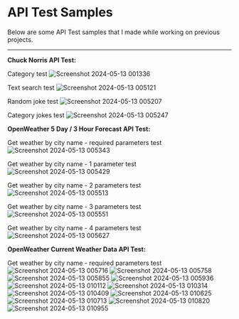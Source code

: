 # API Test Samples

Below are some API Test samples that I made while working on previous projects.

----------------

**Chuck Norris API Test:**

Category test
![Screenshot 2024-05-13 001336](https://github.com/AndreiPVA/API-Tests/assets/166728489/a5c9598b-6d3f-4b1c-b512-11552cdc3efe)

Text search test
![Screenshot 2024-05-13 005121](https://github.com/AndreiPVA/API-Tests/assets/166728489/a64cdd2e-39a2-41a3-88dd-340047478af9)

Random joke test
![Screenshot 2024-05-13 005207](https://github.com/AndreiPVA/API-Tests/assets/166728489/f7d133e0-fa38-4305-917a-e2e073acec51)

Category jokes test
![Screenshot 2024-05-13 005247](https://github.com/AndreiPVA/API-Tests/assets/166728489/d5199a9b-9942-4b57-8fa7-bd1b7be4b1ec)


**OpenWeather 5 Day / 3 Hour Forecast API Test:**

Get weather by city name - required parameters test
![Screenshot 2024-05-13 005343](https://github.com/AndreiPVA/API-Tests/assets/166728489/7a9c06be-3c39-4f46-ac01-d6853707528d)

Get weather by city name - 1 parameter test
![Screenshot 2024-05-13 005429](https://github.com/AndreiPVA/API-Tests/assets/166728489/966c6a1b-8001-460f-bd13-8f882090e487)

Get weather by city name - 2 parameters test
![Screenshot 2024-05-13 005513](https://github.com/AndreiPVA/API-Tests/assets/166728489/9b68ba96-d784-46cb-9ceb-0ed7ed56b9c1)

Get weather by city name - 3 parameters test
![Screenshot 2024-05-13 005551](https://github.com/AndreiPVA/API-Tests/assets/166728489/cec60724-2c5f-4c2d-b77a-87f1e463bf25)

Get weather by city name - 4 parameters test
![Screenshot 2024-05-13 005627](https://github.com/AndreiPVA/API-Tests/assets/166728489/c75a3dd9-a551-47f4-ac29-8aa56d6811a4)


**OpenWeather Current Weather Data API Test:**

Get weather by city name - required parameters test
![Screenshot 2024-05-13 005716](https://github.com/AndreiPVA/API-Tests/assets/166728489/d09d49fe-788e-4446-925e-95a4f6b154f1)
![Screenshot 2024-05-13 005758](https://github.com/AndreiPVA/API-Tests/assets/166728489/edae14c2-38f7-49c9-9058-d7e7a5772871)
![Screenshot 2024-05-13 005855](https://github.com/AndreiPVA/API-Tests/assets/166728489/6af727df-95a7-40a5-8f0e-6134d0a51935)
![Screenshot 2024-05-13 005936](https://github.com/AndreiPVA/API-Tests/assets/166728489/b2e85f49-eca9-4161-889a-d97a7684fdd7)
![Screenshot 2024-05-13 010112](https://github.com/AndreiPVA/API-Tests/assets/166728489/3865de3f-2d4b-4a6d-94ef-a162d1f8fdf3)
![Screenshot 2024-05-13 010314](https://github.com/AndreiPVA/API-Tests/assets/166728489/5fedf7c0-69ae-4bb8-9c06-c65d30299478)
![Screenshot 2024-05-13 010409](https://github.com/AndreiPVA/API-Tests/assets/166728489/b960f198-f967-4830-8e6a-ad12548a9487)
![Screenshot 2024-05-13 010625](https://github.com/AndreiPVA/API-Tests/assets/166728489/ca99f051-67cc-4112-8fd0-0952f3b8b99f)
![Screenshot 2024-05-13 010713](https://github.com/AndreiPVA/API-Tests/assets/166728489/054412d9-3d3a-4cde-b082-a22e9bf56299)
![Screenshot 2024-05-13 010820](https://github.com/AndreiPVA/API-Tests/assets/166728489/5dda1827-cba9-4f65-a9f3-5dd77944457d)
![Screenshot 2024-05-13 010955](https://github.com/AndreiPVA/API-Tests/assets/166728489/065947cd-51c6-41a8-816e-be1baff1052b)
